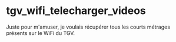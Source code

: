 # tgv_wifi_telecharger_videos

Juste pour m'amuser, je voulais récupérer tous les courts métrages présents sur le WiFi du TGV.